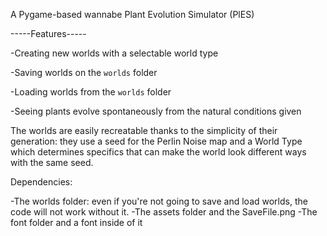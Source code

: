 A Pygame-based wannabe Plant Evolution Simulator (PlES)

-----Features-----

-Creating new worlds with a selectable world type

-Saving worlds on the `worlds` folder

-Loading worlds from the `worlds` folder

-Seeing plants evolve spontaneously from the natural conditions given

The worlds are easily recreatable thanks to the simplicity of their generation:
they use a seed for the Perlin Noise map and a World Type which determines specifics that can make the world look different ways with the same seed.

Dependencies:

-The worlds folder: even if you're not going to save and load worlds, the code will not work without it.
-The assets folder and the SaveFile.png
-The font folder and a font inside of it

